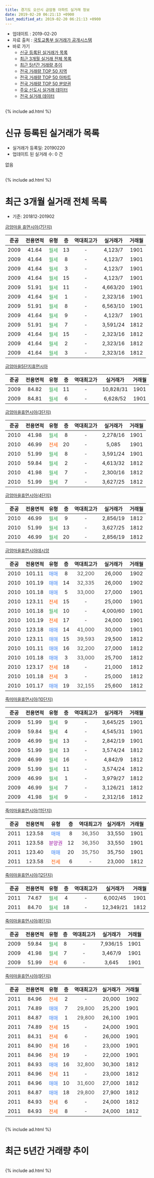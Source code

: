 ```yaml
---
title: 경기도 오산시 금암동 아파트 실거래 정보
date: 2019-02-20 06:21:13 +0900
last_modified_at: 2019-02-20 06:21:13 +0900
---
```


* 업데이트 : 2019-02-20
* 자료 출처 : [국토교통부 실거래가 공개시스템](http://rt.molit.go.kr)
* 바로 가기
    * [신규 등록된 실거래가 목록](#신규-등록된-실거래가-목록)
    * [최근 3개월 실거래 전체 목록](#최근-3개월-실거래-전체-목록)
    * [최근 5년간 거래량 추이](#최근-5년간-거래량-추이)
    * [전국 거래량 TOP 50 지역](https://inasie.github.io/apt-trade-info/최근-3개월-전국에서-가장-거래가-많이-발생한-지역)
    * [전국 거래량 TOP 50 아파트](https://inasie.github.io/apt-trade-info/최근-3개월-전국에서-가장-거래가-많이-발생한-아파트)
    * [전국 거래량 TOP 50 분양권](https://inasie.github.io/apt-trade-info/최근-3개월-전국에서-가장-거래가-많이-발생한-분양권)
    * [주요 신도시 실거래 데이터](https://inasie.github.io/apt-trade-info/주요-신도시)
    * [전국 실거래 데이터](https://inasie.github.io/apt-trade-info/전국)
<br>
{% include ad.html %}
<br>

# 신규 등록된 실거래가 목록
* 실거래가 등록일: 20190220
* 업데이트 된 실거래 수: 0 건

없음

<br>
{% include ad.html %}
<br>

# 최근 3개월 실거래 전체 목록
* 기준: 201812-201902


[금암마을 휴먼시아(7단지)](https://search.naver.com/search.naver?query=%EA%B2%BD%EA%B8%B0%EB%8F%84+%EC%98%A4%EC%82%B0%EC%8B%9C+%EA%B8%88%EC%95%94%EB%8F%99+%EA%B8%88%EC%95%94%EB%A7%88%EC%9D%84+%ED%9C%B4%EB%A8%BC%EC%8B%9C%EC%95%84%287%EB%8B%A8%EC%A7%80%29)

|준공|전용면적|유형|층|역대최고가|실거래가|거래월|
|:---:|:---:|:---:|:---:|:---:|:---:|:---:|
|2009|41.64|<span style="color:#34a853">월세</span>|13|<span style="color:#444444">-</span>|4,123/7|1901|
|2009|41.64|<span style="color:#34a853">월세</span>|8|<span style="color:#444444">-</span>|4,123/7|1901|
|2009|41.64|<span style="color:#34a853">월세</span>|3|<span style="color:#444444">-</span>|4,123/7|1901|
|2009|41.64|<span style="color:#34a853">월세</span>|15|<span style="color:#444444">-</span>|4,123/7|1901|
|2009|51.91|<span style="color:#34a853">월세</span>|11|<span style="color:#444444">-</span>|4,663/20|1901|
|2009|41.64|<span style="color:#34a853">월세</span>|1|<span style="color:#444444">-</span>|2,323/16|1901|
|2009|51.91|<span style="color:#34a853">월세</span>|8|<span style="color:#444444">-</span>|6,563/10|1901|
|2009|41.64|<span style="color:#34a853">월세</span>|9|<span style="color:#444444">-</span>|4,123/7|1901|
|2009|51.91|<span style="color:#34a853">월세</span>|7|<span style="color:#444444">-</span>|3,591/24|1812|
|2009|41.64|<span style="color:#34a853">월세</span>|15|<span style="color:#444444">-</span>|2,323/16|1812|
|2009|41.64|<span style="color:#34a853">월세</span>|2|<span style="color:#444444">-</span>|2,323/16|1812|
|2009|41.64|<span style="color:#34a853">월세</span>|3|<span style="color:#444444">-</span>|2,323/16|1812|

[금암마을5단지휴먼시아](https://search.naver.com/search.naver?query=%EA%B2%BD%EA%B8%B0%EB%8F%84+%EC%98%A4%EC%82%B0%EC%8B%9C+%EA%B8%88%EC%95%94%EB%8F%99+%EA%B8%88%EC%95%94%EB%A7%88%EC%9D%845%EB%8B%A8%EC%A7%80%ED%9C%B4%EB%A8%BC%EC%8B%9C%EC%95%84)

|준공|전용면적|유형|층|역대최고가|실거래가|거래월|
|:---:|:---:|:---:|:---:|:---:|:---:|:---:|
|2009|84.82|<span style="color:#34a853">월세</span>|11|<span style="color:#444444">-</span>|10,828/31|1901|
|2009|84.81|<span style="color:#34a853">월세</span>|6|<span style="color:#444444">-</span>|6,628/52|1901|

[금암마을휴먼시아(3단지)](https://search.naver.com/search.naver?query=%EA%B2%BD%EA%B8%B0%EB%8F%84+%EC%98%A4%EC%82%B0%EC%8B%9C+%EA%B8%88%EC%95%94%EB%8F%99+%EA%B8%88%EC%95%94%EB%A7%88%EC%9D%84%ED%9C%B4%EB%A8%BC%EC%8B%9C%EC%95%84%283%EB%8B%A8%EC%A7%80%29)

|준공|전용면적|유형|층|역대최고가|실거래가|거래월|
|:---:|:---:|:---:|:---:|:---:|:---:|:---:|
|2010|41.98|<span style="color:#34a853">월세</span>|8|<span style="color:#444444">-</span>|2,278/16|1901|
|2010|46.99|<span style="color:#ff5a00">전세</span>|20|<span style="color:#444444">-</span>|5,085|1901|
|2010|51.99|<span style="color:#34a853">월세</span>|8|<span style="color:#444444">-</span>|3,591/24|1901|
|2010|59.84|<span style="color:#34a853">월세</span>|2|<span style="color:#444444">-</span>|4,613/32|1812|
|2010|41.98|<span style="color:#34a853">월세</span>|7|<span style="color:#444444">-</span>|2,300/16|1812|
|2010|51.99|<span style="color:#34a853">월세</span>|7|<span style="color:#444444">-</span>|3,627/25|1812|

[금암마을휴먼시아(4단지)](https://search.naver.com/search.naver?query=%EA%B2%BD%EA%B8%B0%EB%8F%84+%EC%98%A4%EC%82%B0%EC%8B%9C+%EA%B8%88%EC%95%94%EB%8F%99+%EA%B8%88%EC%95%94%EB%A7%88%EC%9D%84%ED%9C%B4%EB%A8%BC%EC%8B%9C%EC%95%84%284%EB%8B%A8%EC%A7%80%29)

|준공|전용면적|유형|층|역대최고가|실거래가|거래월|
|:---:|:---:|:---:|:---:|:---:|:---:|:---:|
|2010|46.99|<span style="color:#34a853">월세</span>|9|<span style="color:#444444">-</span>|2,856/19|1812|
|2010|51.99|<span style="color:#34a853">월세</span>|13|<span style="color:#444444">-</span>|3,627/25|1812|
|2010|46.99|<span style="color:#34a853">월세</span>|20|<span style="color:#444444">-</span>|2,856/19|1812|

[금암마을휴먼시아데시앙](https://search.naver.com/search.naver?query=%EA%B2%BD%EA%B8%B0%EB%8F%84+%EC%98%A4%EC%82%B0%EC%8B%9C+%EA%B8%88%EC%95%94%EB%8F%99+%EA%B8%88%EC%95%94%EB%A7%88%EC%9D%84%ED%9C%B4%EB%A8%BC%EC%8B%9C%EC%95%84%EB%8D%B0%EC%8B%9C%EC%95%99)

|준공|전용면적|유형|층|역대최고가|실거래가|거래월|
|:---:|:---:|:---:|:---:|:---:|:---:|:---:|
|2010|101.11|<span style="color:#4285f3">매매</span>|8|<span style="color:#444444">32,200</span>|26,000|1902|
|2010|101.19|<span style="color:#4285f3">매매</span>|14|<span style="color:#444444">32,335</span>|26,000|1902|
|2010|101.18|<span style="color:#4285f3">매매</span>|5|<span style="color:#444444">33,000</span>|27,000|1901|
|2010|123.11|<span style="color:#ff5a00">전세</span>|15|<span style="color:#444444">-</span>|25,000|1901|
|2010|101.18|<span style="color:#34a853">월세</span>|10|<span style="color:#444444">-</span>|4,000/60|1901|
|2010|101.19|<span style="color:#ff5a00">전세</span>|17|<span style="color:#444444">-</span>|24,000|1901|
|2010|123.18|<span style="color:#4285f3">매매</span>|14|<span style="color:#444444">41,000</span>|30,000|1901|
|2010|123.11|<span style="color:#4285f3">매매</span>|15|<span style="color:#444444">39,593</span>|29,500|1812|
|2010|101.11|<span style="color:#4285f3">매매</span>|16|<span style="color:#444444">32,200</span>|27,000|1812|
|2010|101.18|<span style="color:#4285f3">매매</span>|3|<span style="color:#444444">33,000</span>|25,700|1812|
|2010|123.17|<span style="color:#ff5a00">전세</span>|18|<span style="color:#444444">-</span>|21,000|1812|
|2010|101.18|<span style="color:#ff5a00">전세</span>|3|<span style="color:#444444">-</span>|25,000|1812|
|2010|101.17|<span style="color:#4285f3">매매</span>|19|<span style="color:#444444">32,155</span>|25,600|1812|

[죽미마을휴먼시아(10단지)](https://search.naver.com/search.naver?query=%EA%B2%BD%EA%B8%B0%EB%8F%84+%EC%98%A4%EC%82%B0%EC%8B%9C+%EA%B8%88%EC%95%94%EB%8F%99+%EC%A3%BD%EB%AF%B8%EB%A7%88%EC%9D%84%ED%9C%B4%EB%A8%BC%EC%8B%9C%EC%95%84%2810%EB%8B%A8%EC%A7%80%29)

|준공|전용면적|유형|층|역대최고가|실거래가|거래월|
|:---:|:---:|:---:|:---:|:---:|:---:|:---:|
|2009|51.99|<span style="color:#34a853">월세</span>|9|<span style="color:#444444">-</span>|3,645/25|1901|
|2009|59.84|<span style="color:#34a853">월세</span>|4|<span style="color:#444444">-</span>|4,545/31|1901|
|2009|46.99|<span style="color:#34a853">월세</span>|13|<span style="color:#444444">-</span>|2,842/19|1901|
|2009|51.99|<span style="color:#34a853">월세</span>|13|<span style="color:#444444">-</span>|3,574/24|1812|
|2009|46.99|<span style="color:#34a853">월세</span>|16|<span style="color:#444444">-</span>|4,842/9|1812|
|2009|51.99|<span style="color:#34a853">월세</span>|11|<span style="color:#444444">-</span>|3,574/24|1812|
|2009|46.99|<span style="color:#34a853">월세</span>|1|<span style="color:#444444">-</span>|3,979/27|1812|
|2009|46.99|<span style="color:#34a853">월세</span>|7|<span style="color:#444444">-</span>|3,126/21|1812|
|2009|41.98|<span style="color:#34a853">월세</span>|9|<span style="color:#444444">-</span>|2,312/16|1812|


<script async src="//pagead2.googlesyndication.com/pagead/js/adsbygoogle.js"></script>
<!-- 기본 -->
<ins class="adsbygoogle"
     style="display:block"
     data-ad-client="ca-pub-2446590836940007"
     data-ad-slot="1659523306"
     data-ad-format="auto"
     data-full-width-responsive="true"></ins>
<script>
(adsbygoogle = window.adsbygoogle || []).push({});
</script>


[죽미마을휴먼시아(11단지)](https://search.naver.com/search.naver?query=%EA%B2%BD%EA%B8%B0%EB%8F%84+%EC%98%A4%EC%82%B0%EC%8B%9C+%EA%B8%88%EC%95%94%EB%8F%99+%EC%A3%BD%EB%AF%B8%EB%A7%88%EC%9D%84%ED%9C%B4%EB%A8%BC%EC%8B%9C%EC%95%84%2811%EB%8B%A8%EC%A7%80%29)

|준공|전용면적|유형|층|역대최고가|실거래가|거래월|
|:---:|:---:|:---:|:---:|:---:|:---:|:---:|
|2011|123.58|<span style="color:#4285f3">매매</span>|8|<span style="color:#444444">36,350</span>|33,550|1901|
|2011|123.58|<span style="color:#9C11A5">분양권</span>|12|<span style="color:#444444">36,350</span>|33,550|1901|
|2011|123.40|<span style="color:#4285f3">매매</span>|20|<span style="color:#444444">35,750</span>|35,750|1901|
|2011|123.58|<span style="color:#ff5a00">전세</span>|6|<span style="color:#444444">-</span>|23,000|1812|

[죽미마을휴먼시아(12단지)](https://search.naver.com/search.naver?query=%EA%B2%BD%EA%B8%B0%EB%8F%84+%EC%98%A4%EC%82%B0%EC%8B%9C+%EA%B8%88%EC%95%94%EB%8F%99+%EC%A3%BD%EB%AF%B8%EB%A7%88%EC%9D%84%ED%9C%B4%EB%A8%BC%EC%8B%9C%EC%95%84%2812%EB%8B%A8%EC%A7%80%29)

|준공|전용면적|유형|층|역대최고가|실거래가|거래월|
|:---:|:---:|:---:|:---:|:---:|:---:|:---:|
|2011|74.67|<span style="color:#34a853">월세</span>|4|<span style="color:#444444">-</span>|6,002/45|1901|
|2011|84.70|<span style="color:#34a853">월세</span>|18|<span style="color:#444444">-</span>|12,349/21|1812|

[죽미마을휴먼시아(8단지)](https://search.naver.com/search.naver?query=%EA%B2%BD%EA%B8%B0%EB%8F%84+%EC%98%A4%EC%82%B0%EC%8B%9C+%EA%B8%88%EC%95%94%EB%8F%99+%EC%A3%BD%EB%AF%B8%EB%A7%88%EC%9D%84%ED%9C%B4%EB%A8%BC%EC%8B%9C%EC%95%84%288%EB%8B%A8%EC%A7%80%29)

|준공|전용면적|유형|층|역대최고가|실거래가|거래월|
|:---:|:---:|:---:|:---:|:---:|:---:|:---:|
|2009|59.84|<span style="color:#34a853">월세</span>|8|<span style="color:#444444">-</span>|7,936/15|1901|
|2009|41.98|<span style="color:#34a853">월세</span>|7|<span style="color:#444444">-</span>|3,467/9|1901|
|2009|51.99|<span style="color:#ff5a00">전세</span>|6|<span style="color:#444444">-</span>|3,645|1901|

[죽미마을휴먼시아(9단지)](https://search.naver.com/search.naver?query=%EA%B2%BD%EA%B8%B0%EB%8F%84+%EC%98%A4%EC%82%B0%EC%8B%9C+%EA%B8%88%EC%95%94%EB%8F%99+%EC%A3%BD%EB%AF%B8%EB%A7%88%EC%9D%84%ED%9C%B4%EB%A8%BC%EC%8B%9C%EC%95%84%289%EB%8B%A8%EC%A7%80%29)

|준공|전용면적|유형|층|역대최고가|실거래가|거래월|
|:---:|:---:|:---:|:---:|:---:|:---:|:---:|
|2011|84.96|<span style="color:#ff5a00">전세</span>|2|<span style="color:#444444">-</span>|20,000|1902|
|2011|74.89|<span style="color:#4285f3">매매</span>|7|<span style="color:#444444">29,800</span>|25,200|1901|
|2011|84.87|<span style="color:#4285f3">매매</span>|1|<span style="color:#444444">29,800</span>|26,100|1901|
|2011|74.89|<span style="color:#ff5a00">전세</span>|15|<span style="color:#444444">-</span>|24,000|1901|
|2011|84.31|<span style="color:#ff5a00">전세</span>|6|<span style="color:#444444">-</span>|26,000|1901|
|2011|84.90|<span style="color:#ff5a00">전세</span>|16|<span style="color:#444444">-</span>|23,000|1901|
|2011|84.96|<span style="color:#ff5a00">전세</span>|19|<span style="color:#444444">-</span>|22,000|1901|
|2011|84.93|<span style="color:#4285f3">매매</span>|16|<span style="color:#444444">32,800</span>|30,300|1812|
|2011|84.96|<span style="color:#ff5a00">전세</span>|11|<span style="color:#444444">-</span>|23,000|1812|
|2011|84.96|<span style="color:#4285f3">매매</span>|10|<span style="color:#444444">31,600</span>|27,000|1812|
|2011|84.87|<span style="color:#4285f3">매매</span>|18|<span style="color:#444444">29,800</span>|27,900|1812|
|2011|84.93|<span style="color:#ff5a00">전세</span>|6|<span style="color:#444444">-</span>|24,000|1812|
|2011|84.93|<span style="color:#ff5a00">전세</span>|8|<span style="color:#444444">-</span>|24,000|1812|


<br>
{% include ad.html %}
<br>

# 최근 5년간 거래량 추이


<div style="width:100%;">
    <canvas id="deal_progress" height="200"></canvas>
</div>

<script>
new Chart(document.getElementById("deal_progress"), {
    type: 'line',
    data: {
        labels: ['201402','201403','201404','201405','201406','201407','201408','201409','201410','201411','201412','201501','201502','201503','201504','201505','201506','201507','201508','201509','201510','201511','201512','201601','201602','201603','201604','201605','201606','201607','201608','201609','201610','201611','201612','201701','201702','201703','201704','201705','201706','201707','201708','201709','201710','201711','201712','201801','201802','201803','201804','201805','201806','201807','201808','201809','201810','201811','201812','201901','201902'],
        datasets: [{
            label: '매매',
            pointRadius: 1,
            data: [9, 13, 15, 17, 9, 10, 23, 15, 20, 12, 12, 9, 7, 9, 10, 8, 13, 8, 14, 10, 15, 30, 29, 15, 19, 31, 24, 27, 33, 39, 35, 25, 37, 14, 30, 6, 9, 11, 11, 11, 25, 9, 10, 14, 8, 10, 7, 14, 13, 8, 9, 8, 12, 17, 12, 11, 11, 15, 7, 7, 2],
            borderColor: "rgba(255, 201, 14, 1)",
            backgroundColor: "rgba(255, 201, 14, 0.5)",
            fill: false,
            lineTension: 0
        },{
            label: '전월세',
            pointRadius: 1,
            data: [37, 39, 15, 17, 53, 52, 21, 36, 22, 35, 47, 26, 20, 16, 24, 30, 17, 31, 24, 34, 33, 51, 87, 28, 19, 31, 16, 14, 62, 44, 20, 30, 24, 19, 35, 20, 24, 21, 20, 37, 17, 16, 19, 36, 25, 40, 66, 25, 31, 21, 26, 21, 29, 43, 26, 34, 22, 26, 23, 27, 1],
            borderColor: "rgba(0, 141, 185, 1)",
            backgroundColor: "rgba(0, 141, 185, 0.5)",
            fill: false,
            lineTension: 0
        }
        ]
    },
    options: {
        responsive: true,
        title: {
            display: false
        },
        tooltips: {
            mode: 'index',
            intersect: false
        },
        hover: {
            mode: 'nearest',
            intersect: true
        },
        scales: {
            xAxes: [{
                display: true,
                scaleLabel: {
                    display: true,
                    labelString: '년/월'
                }
            }],
            yAxes: [{
                display: true,
                ticks: {
                    suggestedMin: 0,
                },
                scaleLabel: {
                    display: true,
                    labelString: '실거래 수'
                }
            }]
        }
    }
});

</script>


<br>
{% include ad.html %}
<br>

